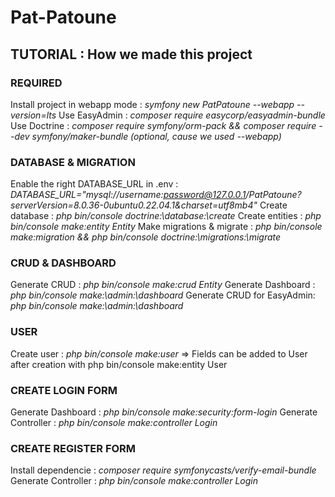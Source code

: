 # Pat-Patoune

## TUTORIAL : How we made this project

### REQUIRED
Install project in webapp mode : *symfony new PatPatoune --webapp --version=lts*
Use EasyAdmin : *composer require easycorp/easyadmin-bundle*
Use Doctrine : *composer require symfony/orm-pack && composer require --dev symfony/maker-bundle (optional, cause we used --webapp)*

### DATABASE & MIGRATION
Enable the right DATABASE_URL in .env : *DATABASE_URL="mysql://username:password@127.0.0.1/PatPatoune?serverVersion=8.0.36-0ubuntu0.22.04.1&charset=utf8mb4"*
Create database : *php bin/console doctrine:\database:\create*
Create entities : *php bin/console make:entity Entity*
Make migrations & migrate : *php bin/console make:migration && php bin/console doctrine:\migrations:\migrate*

### CRUD & DASHBOARD
Generate CRUD : *php bin/console make:crud Entity*
Generate Dashboard : *php bin/console make:\admin:\dashboard*
Generate CRUD for EasyAdmin: *php bin/console make:\admin:\dashboard*


### USER
Create user : *php bin/console make:user*
  => Fields can be added to User after creation with php bin/console make:entity User

### CREATE LOGIN FORM
Generate Dashboard :  *php bin/console make:security:form-login*
Generate Controller : *php bin/console make:controller Login*

### CREATE REGISTER FORM
Install dependencie :  *composer require symfonycasts/verify-email-bundle*
Generate Controller : *php bin/console make:controller Login*
